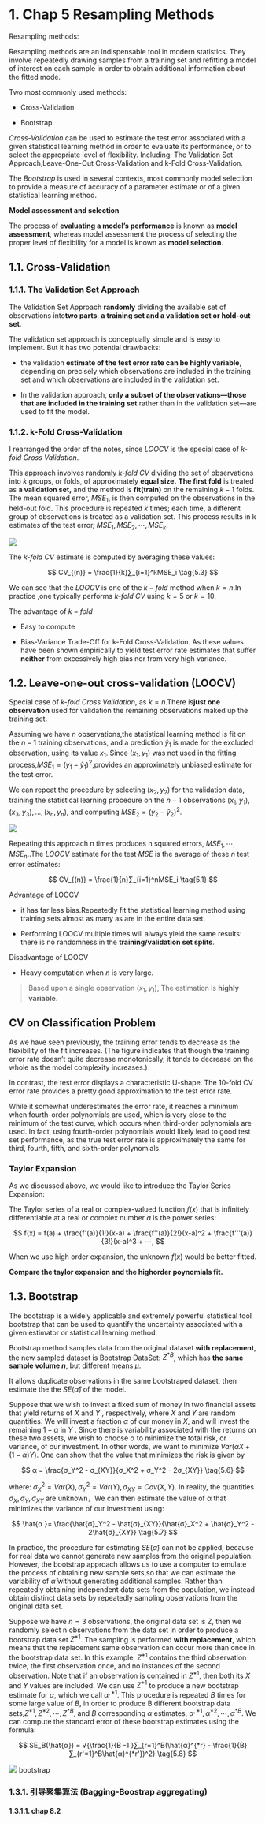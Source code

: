 # 1. Chap 5 Resampling Methods

Resampling methods:

Resampling methods are an indispensable tool in modern statistics. They involve repeatedly drawing samples from a training set and refitting a model of interest on each sample in order to obtain additional information about the fitted mode.

Two most commonly used methods:

- Cross-Validation

- Bootstrap

$\textit{Cross-Validation}$ can be used to estimate the test error associated with a given statistical learning method in order to evaluate its performance, or to select the appropriate level of flexibility. Including: The Validation Set Approach,Leave-One-Out Cross-Validation and k-Fold Cross-Validation.

The $Bootstrap$ is used in several contexts, most commonly model selection to provide a measure of accuracy of a parameter estimate or of a given statistical learning method.

**Model assessment and selection**

The process of **evaluating a model’s performance** is known as **model assessment**, whereas model assessment the process of selecting the proper level of flexibility for a model is known as **model selection**.

## 1.1. Cross-Validation

### 1.1.1. The Validation Set Approach

The Validation Set Approach **randomly** dividing the available set of observations into**two parts**, **a training set and a validation set or hold-out set**.

The validation set approach is conceptually simple and is easy to implement. But it has two potential drawbacks:

- the validation **estimate of the test error rate can be highly variable**, depending on precisely which observations are included in the training set and which observations are included in the validation set.

- In the validation approach, **only a subset of the observations—those that are included in the training set** rather than in the validation set—are used to fit the model.

### 1.1.2. k-Fold Cross-Validation

I rearranged the order of the notes, since $LOOCV$ is the special case of $\textit{k-fold Cross Validation}$.

This approach involves randomly $\textit{k-fold CV}$ dividing the set of observations into $k$ groups, or folds, of approximately **equal size.** **The first fold** is treated as **a validation set,** and the method is **fit(train)** on the remaining $k − 1$ folds. The mean squared error, $MSE_1$, is then computed on the observations in the held-out fold. This procedure is repeated $k$ times; each time, a different group of observations is treated as a validation set. This process results in k estimates of the test error, $MSE_1,MSE_2,⋯,MSE_k$.

<img src= https://pic3.zhimg.com/80/v2-b4cd20adb8d216dc3ce138cfde48d8be_1440w.jpg>

The $\textit{k-fold CV}$ estimate is computed by averaging these values:

$$
CV_{(n)} = \frac{1}{k}∑_{i=1}^kMSE_i
\tag{5.3}
$$

We can see that the $LOOCV$ is one of the $k-fold$ method when $k=n$.In practice ,one typically performs $\textit{k-fold CV}$ using $k = 5$ or $k = 10$.

The advantage of $k-fold$

- Easy to compute

- Bias-Variance Trade-Off for k-Fold Cross-Validation. As these values have been shown empirically to yield test error rate estimates that suffer **neither** from excessively high bias nor from very high variance.

## 1.2. Leave-one-out cross-validation (LOOCV)

Special case of $\textit{k-fold Cross Validation}$, as $k=n$.There is**just one observation** used for validation the remaining observations maked up the training set.

Assuming we have $n$ observations,the statistical learning method is fit on the $n − 1$ training observations, and a prediction $\hat{y}_1$ is made for the excluded observation, using its value $x_1$. Since $(x_1, y_1)$ was not used in the fitting process,$MSE_1 = (y_1 - \hat{y}_1)^2$,provides an approximately unbiased estimate for the test error.

We can repeat the procedure by selecting $(x_2, y_2)$ for the validation data, training the statistical learning procedure on the $n − 1$ observations ${(x_1, y_1), (x_3, y_3), . . . , (x_n, y_n)}$, and computing $MSE_2 = (y_2 - \hat{y}_2)^2$.

<img src=https://pic2.zhimg.com/80/v2-ed36f443aafbff838b69045d623d8ecd_1440w.jpg>

Repeating this approach n times produces n squared errors, $MSE_1,⋯,MSE_n$..The $LOOCV$ estimate for the test $MSE$ is the average of these $n$ test error estimates:

$$
CV_{(n)} = \frac{1}{n}∑_{i=1}^nMSE_i
\tag{5.1}
$$

Advantage of LOOCV

- it has far less bias.Repeatedly fit the statistical learning method using training sets almost as many as are in the entire data set.

- Performing LOOCV multiple times will always yield the same results: there is no randomness in the **training/validation set splits**.

Disadvantage of LOOCV

- Heavy computation when $n$ is very large.

> Based upon a single observation $(x_1, y_1)$, The estimation is **highly variable**.

## CV on Classification Problem

As we have seen previously, the training error tends to decrease as the flexibility of the fit increases. (The figure indicates that though the training error rate doesn’t quite decrease monotonically, it tends to decrease on the whole as the model complexity increases.)

In contrast, the test error displays a characteristic U-shape. The 10-fold CV error rate provides a pretty good approximation to the test error rate.

While it somewhat underestimates the error rate, it reaches a minimum when fourth-order polynomials are used, which is very close to the minimum of the test curve, which occurs when third-order polynomials are used. In fact, using fourth-order polynomials would likely lead to good test set performance, as the true test error rate is approximately the same for third, fourth, fifth, and sixth-order polynomials.

### Taylor Expansion

As we discussed above, we would like to introduce the Taylor Series Expansion:

The Taylor series of a real or complex-valued function $f (x)$ that is infinitely differentiable at a real or complex number $a$ is the power series:

$$
f(x) = f(a) + \frac{f'(a)}{1!}(x-a) + \frac{f''(a)}{2!}(x-a)^2 + \frac{f'''(a)}{3!}(x-a)^3 + ⋯,
$$

When we use high order expansion, the unknown $f(x)$ would be better fitted.

**Compare the taylor expansion and the highorder poynomials fit.**

## 1.3. Bootstrap

The bootstrap is a widely applicable and extremely powerful statistical tool bootstrap that can be used to quantify the uncertainty associated with a given estimator or statistical learning method.

Bootstrap method samples data from the original dataset **with replacement**, the new sampled dataset is Bootstrap DataSet: $Z^{*B}$, which has **the same sample volume $n$**, but different means $μ$.

It allows duplicate observations in the same bootstraped dataset, then estimate the the $SE(\hat{α})$ of the model.

Suppose that we wish to invest a fixed sum of money in two financial assets that yield returns of $X$ and $Y$ , respectively, where $X$ and $Y$ are random quantities. We will invest a fraction $α$ of our money in $X$, and will invest the remaining $1 − α$ in $Y$ . Since there is variability associated with the returns on these two assets, we wish to choose α to minimize the total risk, or variance, of our investment. In other words, we want to minimize $Var(αX + (1 - α)Y)$. One can show that the value that minimizes the risk is given by

$$
α = \frac{σ_Y^2 - σ_{XY}}{σ_X^2 + σ_Y^2 - 2σ_{XY}}
\tag{5.6}
$$

where: $σ_X^2=Var(X),σ_Y^2=Var(Y),σ_{XY}=Cov(X,Y)$. In reality, the quantities $σ_X,σ_Y,σ_{XY}$ are unknown，We can then estimate the value of α that minimizes the variance of our investment using:

$$
\hat{α }= \frac{\hat{σ}_Y^2 - \hat{σ}_{XY}}{\hat{σ}_X^2 + \hat{σ}_Y^2 - 2\hat{σ}_{XY}}
\tag{5.7}
$$

In practice, the procedure for estimating $SE(\hat{α})$ can not be applied, because for real data we cannot generate new samples from the original population. However, the bootstrap approach allows us to use a computer to emulate the process of obtaining new sample sets,so that we can estimate the variability of $\hat{α}$ without generating additional samples. Rather than repeatedly obtaining independent data sets from the population, we instead obtain distinct data sets by repeatedly sampling observations from the original data set.

Suppose we have $n=3$ observations, the original data set is $Z$, then we randomly select n observations from the data set in order to produce a bootstrap data set $Z^{*1}$. The sampling is performed **with replacement**, which means that the replacement same observation can occur more than once in the bootstrap data set. In this example, $Z^{*1}$ contains the third observation twice, the first observation once, and no instances of the second observation. Note that if an observation is contained in $Z^{*1}$, then both its $X$ and $Y$ values are included. We can use $Z^{*1}$ to produce a new bootstrap estimate for $α$, which we call $α^{,*1}$. This procedure is repeated $B$ times for some large value of $B$, in order to produce B different bootstrap data sets,$Z^{*1},Z^{*2},⋯,Z^{*B}$, and $B$ corresponding $α$ estimates, $α^{,*1},α^{*2},⋯,α^{*B}$. We can compute the standard error of these bootstrap estimates using the formula:

$$
SE_B(\hat{α}) = √{\frac{1}{B -1 }∑_{r=1}^B(\hat{α}^{*r} - \frac{1}{B}∑_{r'=1}^B\hat{α}^{*r'})^2}
\tag{5.8}
$$

<img src="https://pic1.zhimg.com/80/v2-0c8d156275837dff4dfff3232a1e8a1c_1440w.jpg">
bootstrap

### 1.3.1. 引导聚集算法 (Bagging-Boostrap aggregating)

#### 1.3.1.1. chap 8.2
